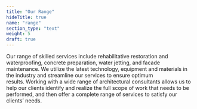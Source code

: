 ```yaml
---
title: "Our Range"
hideTitle: true
name: "range"
section_type: "text"
weight: 5
draft: true
---
```


Our range of skilled services include rehabilitative restoration and waterproofing, concrete preparation, water jetting, and facade maintenance. We utilize the latest technology, equipment and materials in the industry and streamline our services to ensure optimum results. Working with a wide range of
architectural consultants allows us to help our clients identify and realize the full scope of work that needs to be performed, and then offer a complete range of services to satisfy our clients’ needs.

